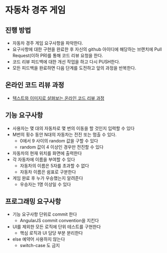 # 자동차 경주 게임
## 진행 방법
* 자동차 경주 게임 요구사항을 파악한다.
* 요구사항에 대한 구현을 완료한 후 자신의 github 아이디에 해당하는 브랜치에 Pull Request(이하 PR)를 통해 코드 리뷰 요청을 한다.
* 코드 리뷰 피드백에 대한 개선 작업을 하고 다시 PUSH한다.
* 모든 피드백을 완료하면 다음 단계를 도전하고 앞의 과정을 반복한다.

## 온라인 코드 리뷰 과정
* [텍스트와 이미지로 살펴보는 온라인 코드 리뷰 과정](https://github.com/next-step/nextstep-docs/tree/master/codereview)

## 기능 요구사항
* 사용자는 몇 대의 자동차로 몇 번의 이동을 할 것인지 입력할 수 있다
* M번의 횟수 동안 N대의 자동차는 전진 또는 멈출 수 있다.
  * 0에서 9 사이의 random 값을 구할 수 있다
  * random 값이 4 이상인 경우만 전진할 수 있다
* 자동차의 현재 위치를 화면에 출력한다
* 각 자동차에 이름을 부여할 수 있다
  * 자동차의 이름은 5자를 초과할 수 없다
  * 자동차 이름은 쉼표로 구분한다
* 게임 완료 후 누가 우승했는지 알려준다
  * 우승자는 1명 이상일 수 있다

## 프로그래밍 요구사항
* 기능 요구사항 단위로 commit 한다
  * AngularJS commit convention을 지킨다
* UI를 제외한 모든 로직에 단위 테스트를 구현한다
  * 핵심 로직과 UI 담당 부분 분리한다
* else 예약어 사용하지 않는다
  * switch-case 도 금지